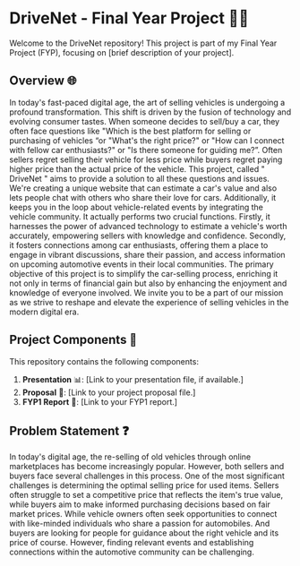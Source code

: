 # DriveNet - Final Year Project 🚗🔧

Welcome to the DriveNet repository! This project is part of my Final Year Project (FYP), focusing on [brief description of your project].

## Overview 🌐

In today's fast-paced digital age, the art of selling vehicles is undergoing a profound transformation. This shift is driven by the fusion of technology and evolving consumer tastes. When someone decides to sell/buy a car, they often face questions like "Which is the best platform for selling or purchasing of vehicles “or "What's the right price?" or "How can I connect with fellow car enthusiasts?" or "Is there someone for guiding me?”. Often sellers regret selling their vehicle for less price while buyers regret paying higher price than the actual price of the vehicle. This project, called " DriveNet " aims to provide a solution to all these questions and issues. We're creating a unique website that can estimate a car's value and also lets people chat with others who share their love for cars. Additionally, it keeps you in the loop about vehicle-related events by integrating the vehicle community. It actually performs two crucial functions. Firstly, it harnesses the power of advanced technology to estimate a vehicle's worth accurately, empowering sellers with knowledge and confidence. Secondly, it fosters connections among car enthusiasts, offering them a place to engage in vibrant discussions, share their passion, and access information on upcoming automotive events in their local communities. 
The primary objective of this project is to simplify the car-selling process, enriching it not only in terms of financial gain but also by enhancing the enjoyment and knowledge of everyone involved. We invite you to be a part of our mission as we strive to reshape and elevate the experience of selling vehicles in the modern digital era. 


## Project Components 📂

This repository contains the following components:

1. **Presentation** 📊: [Link to your presentation file, if available.]
2. **Proposal** 📄: [Link to your project proposal file.]
3. **FYP1 Report** 📑: [Link to your FYP1 report.]

## Problem Statement ❓
In today's digital age, the re-selling of old vehicles through online marketplaces has become increasingly popular. However, both sellers and buyers face several challenges in this process. One of the most significant challenges is determining the optimal selling price for used items. Sellers often struggle to set a competitive price that reflects the item's true value, while buyers aim to make informed purchasing decisions based on fair market prices. 
While vehicle owners often seek opportunities to connect with like-minded individuals who share a passion for automobiles. And buyers are looking for people for guidance about the right vehicle and its price of course. However, finding relevant events and establishing connections within the automotive community can be challenging.
